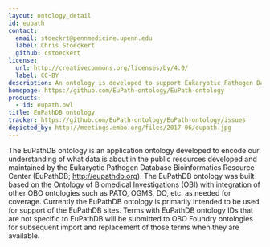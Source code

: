 ```yaml
---
layout: ontology_detail
id: eupath
contact:
  email: stoeckrt@pennmedicine.upenn.edu
  label: Chris Stoeckert
  github: cstoeckert
license:
  url: http://creativecommons.org/licenses/by/4.0/
  label: CC-BY
description: An ontology is developed to support Eukaryotic Pathogen Database Bioinformatics Resource Center sites (EuPathDB; http://eupathdb.org). 
homepage: https://github.com/EuPath-ontology/EuPath-ontology
products:
  - id: eupath.owl
title: EuPathDB ontology
tracker: https://github.com/EuPath-ontology/EuPath-ontology/issues
depicted_by: http://meetings.embo.org/files/2017-06/eupath.jpg
---
```


The EuPathDB ontology is an application ontology developed to encode our understanding of what data is about in the public resources developed and maintained by the Eukaryotic Pathogen Database Bioinformatics Resource Center (EuPathDB; http://eupathdb.org). The EuPathDB ontology was built based on the Ontology of Biomedical Investigations (OBI) with integration of other OBO ontologies such as PATO, OGMS, DO, etc. as needed for coverage. Currently the EuPathDB ontology is primarily intended to be used for support of the EuPathDB sites. Terms with EuPathDB ontology IDs that are not specific to EuPathDB will be submitted to OBO Foundry ontologies for subsequent import and replacement of those terms when they are available.
